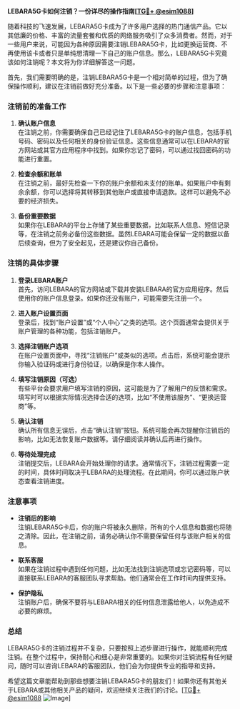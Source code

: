 **LEBARA5G卡如何注销？一份详尽的操作指南[[TG💪+ @esim1088](https://t.me/s/esim1088)]**

随着科技的飞速发展，LEBARA5G卡成为了许多用户选择的热门通信产品。它以其低廉的价格、丰富的流量套餐和优质的网络服务吸引了众多消费者。然而，对于一些用户来说，可能因为各种原因需要注销LEBARA5G卡，比如更换运营商、不再使用该卡或者只是单纯想清理一下自己的账户信息。那么，LEBARA5G卡究竟该如何注销呢？本文将为你详细解答这一问题。

首先，我们需要明确的是，注销LEBARA5G卡是一个相对简单的过程，但为了确保操作顺利，建议在注销前做好充分准备。以下是一些必要的步骤和注意事项：

### 注销前的准备工作

1. **确认账户信息**  
   在注销之前，你需要确保自己已经记住了LEBARA5G卡的账户信息，包括手机号码、密码以及任何相关的身份验证信息。这些信息通常可以在LEBARA的官方网站或其官方应用程序中找到。如果你忘记了密码，可以通过找回密码的功能进行重置。

2. **检查余额和账单**  
   在注销之前，最好先检查一下你的账户余额和未支付的账单。如果账户中有剩余余额，你可以选择将其转移到其他账户或直接申请退款。这样可以避免不必要的经济损失。

3. **备份重要数据**  
   如果你在LEBARA的平台上存储了某些重要数据，比如联系人信息、短信记录等，在注销之前务必备份这些数据。虽然LEBARA可能会保留一定的数据以备后续查询，但为了安全起见，还是建议你自己备份。

### 注销的具体步骤

1. **登录LEBARA账户**  
   首先，访问LEBARA的官方网站或下载并安装LEBARA的官方应用程序。然后使用你的账户信息登录。如果你还没有账户，可能需要先注册一个。

2. **进入账户设置页面**  
   登录后，找到“账户设置”或“个人中心”之类的选项。这个页面通常会提供关于账户管理的各种功能，包括注销账户。

3. **选择注销账户选项**  
   在账户设置页面中，寻找“注销账户”或类似的选项。点击后，系统可能会提示你输入验证码或进行身份验证，以确保是你本人操作。

4. **填写注销原因（可选）**  
   有些平台会要求用户填写注销的原因，这可能是为了了解用户的反馈和需求。填写时可以根据实际情况选择合适的选项，比如“不使用该服务”、“更换运营商”等。

5. **确认注销**  
   确认所有信息无误后，点击“确认注销”按钮。系统可能会再次提醒你注销后的影响，比如无法恢复账户数据等。请仔细阅读并确认后再进行操作。

6. **等待处理完成**  
   注销提交后，LEBARA会开始处理你的请求。通常情况下，注销过程需要一定的时间，具体时间取决于LEBARA的处理流程。在此期间，你可以通过账户状态查看注销进度。

### 注意事项

- **注销后的影响**  
  注销LEBARA5G卡后，你的账户将被永久删除，所有的个人信息和数据也将随之清除。因此，在注销之前，请务必确认你不需要保留任何与该账户相关的信息。

- **联系客服**  
  如果在注销过程中遇到任何问题，比如无法找到注销选项或忘记密码等，可以直接联系LEBARA的客服团队寻求帮助。他们通常会在工作时间内提供支持。

- **保护隐私**  
  注销账户后，确保不要将与LEBARA相关的任何信息泄露给他人，以免造成不必要的麻烦。

### 总结

LEBARA5G卡的注销过程并不复杂，只要按照上述步骤进行操作，就能顺利完成注销。在整个过程中，保持耐心和细心是非常重要的。如果你对注销流程有任何疑问，随时可以咨询LEBARA的客服团队，他们会为你提供专业的指导和支持。

希望这篇文章能帮助到那些想要注销LEBARA5G卡的朋友们！如果你还有其他关于LEBARA或其他相关产品的疑问，欢迎继续关注我们的讨论。[[TG💪+ @esim1088](https://t.me/s/esim1088) ![Image](https://i.postimg.cc/4NQfJmqS/Snipaste-2025-05-13-00-14-12.png)]